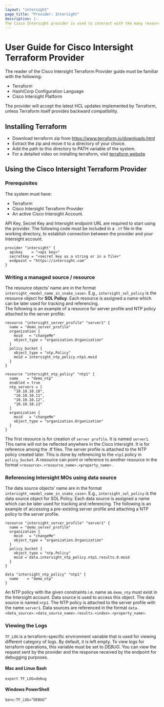 ```yaml
---
layout: "intersight"
page_title: "Provider: Intersight"
description: |-
The Cisco Intersight provider is used to interact with the many resources supported by Intersight.
---
```

# User Guide for Cisco Intersight Terraform Provider
The reader of the Cisco Intersight Terraform Provider guide must be familiar with the following:
* Terraform
* HashiCorp Configuration Language
* Cisco Intersight Platform

The provider will accept the latest HCL updates implemented by Terraform, unless Terraform itself provides backward compatibility.

## Installing Terraform
* Download terraform zip from https://www.terraform.io/downloads.html
* Extract the zip and move it to a directory of your choice.
* Add the path to this directory to PATH variable of the system.
* For a detailed video on installing terraform, visit
  [terraform website](https://learn.hashicorp.com/terraform/getting-started/install.html)

## Using the Cisco Intersight Terraform Provider

### Prerequisites
The system must have:
* Terraform
* Cisco Intersight Terraform Provider
* An active Cisco Intersight Account.

API Key, Secret Key and Intersight endpoint URL are required to start using the provider.
The following code must be included in a `.tf` file in the working directory, to establish connection between
the provider and your Intersight account.
```hcl-terraform
provider "intersight" {
  apikey    = "<api key>"
  secretkey = "<secret key as a string or in a file>"
  endpoint = "https://intersight.com"
}
```

###	Writing a managed source / resource
The resource objects’ name are in the format `intersight_<model_name_in_snake_case>`. E.g., `intersight_sol_policy`
is the resource object for **SOL Policy**. Each resource is assigned a name which can be later used for
tracking and referencing.  
The following is an example of a resource for server profile and NTP policy attached to the server profile:
```hcl-terraform
resource "intersight_server_profile" "server1" {
  name = "demo_server_profile"
  organization {
    moid   = "changeMe"
    object_type = "organization.Organization"
  }
  policy_bucket {
    object_type = "ntp.Policy"
    moid = intersight_ntp_policy.ntp1.moid
  }
}

resource "intersight_ntp_policy" "ntp1" {
  name    = "demo_ntp"
  enabled = true
  ntp_servers = [
    "10.10.10.10",
    "10.10.10.11",
    "10.10.10.12",
    "10.10.10.13"
  ]
  organization {
    moid   = "changeMe"
    object_type = "organization.Organization"
  }
}
```
The first resource is for creation of `server profile`. It is named `server1`. This name will not be reflected anywhere
in the Cisco Intersight. It is for reference among the .tf files. The server profile is attached to the NTP policy created
later. This is done by referencing to the `ntp1` policy in `policy_bucket`. A resource can point or reference to
another resource in the format `<resource>.<resource_name>.<property_name>` .

### Referencing Intersight MOs using data source
The data source objects’ name are in the format `intersight_<model_name_in_snake_case>`. E.g., `intersight_sol_policy`
is the data source object for SOL Policy. Each data source is assigned a name which can be later used for tracking and
referencing.
The following is an example of accessing a pre-existing server profile and attaching a NTP policy to the server profile.
```hcl-terraform
resource "intersight_server_profile" "server1" {
  name = "demo_server_profile"
  organization {
    moid   = "changeMe"
    object_type = "organization.Organization"
  }
  policy_bucket {
    object_type = "ntp.Policy"
    moid = data.intersight_ntp_policy.ntp1.results.0.moid
  }
}

data "intersight_ntp_policy" "ntp1" {
  name    = "demo_ntp"
}
```
An NTP policy with the given constraints i.e. name as `demo_ntp` must exist in the Intersight account. Data source
is used to access this object. The data source is named `ntp1`. The NTP policy is attached to the server profile with the name
`server1`. Data sources are referenced in the format `data.<data_source>.<data_source_name>.results.<index>.<property_name>`.

###	Viewing the Logs
`TF_LOG` is a terraform-specific environment variable that is used for viewing different category of logs.
By default, it is left empty. To view logs for terraform operations, this variable must be set to *DEBUG*.
You can view the request sent by the provider and the response received by the endpoint for debugging purposes.
#### Mac and Linux Bash
`export TF_LOG=debug`
#### Windows PowerShell
`$env:TF_LOG=“DEBUG”` 
